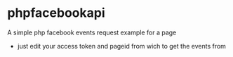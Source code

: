 # phpfacebookapi
A simple php facebook events request example for a page

 * just edit your access token and pageid from wich to get the events from
